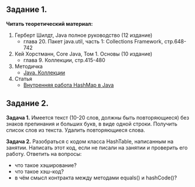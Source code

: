 ## Задание 1.

**Читать теоретический материал:**

1. Герберт Шилдт, Java полное руководство (12 издание)
   - глава 20. Пакет java.util, часть 1: Collections Framework, стр.648-742
2. Кей Хорстманн, Core Java, Том 1. Основы (10 издание)
   - глава 9. Коллекции, стр.415-480
3. Методичка
   - [Java. Коллекции](https://docs.google.com/document/d/1n3oeHX-2lHGmTVdIhpJ_sl7n50EGX7oSZrq5Sjfkopo/)
4. Статья
   - [Внутренняя работа HashMap в Java](https://habr.com/ru/articles/421179/)

## Задание 2.

**Задача 1.**
Имеется текст (10-20 слов, должны быть повторяющиеся) без знаков препинания и больших букв, в виде одной строки. 
Получить список слов из текста. Удалить повторяющиеся слова.

**Задача 2.**
Разобраться с кодом класса HashTable, написанным на занятии. Написать этот код, если не писали на занятии и проверить его работу.
Ответить на вопросы:
- что такое хэширование?
- что такое хэш-код?
- в чём смысл контракта между методами equals() и hashCode()?